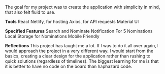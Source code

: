 The goal for my project was to create the application with simplicity in mind, that also felt fluid to use.

**Tools**
React
Netlify, for hosting
Axios, for API requests
Material UI

**Specified Features**
Search and Nominate
Notification For 5 Nominations
Local Storage for Nominations
Mobile Friendly 

**Reflections**
This project has taught me a lot. If I was to do it all over again, I would approach the project in a very different way. I would start from the basics, creating a clear design for the application rather than rushing to quick solutions (regardless of timelines). The biggest learning for me is that it is better to have no code on the board than haphazard code.
